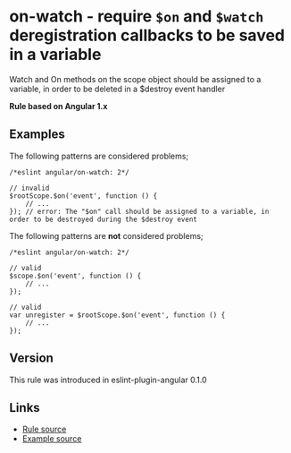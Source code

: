 <!-- WARNING: Generated documentation. Edit docs and examples in the rule and examples file ('rules/on-watch.js', 'examples/on-watch.js'). -->

# on-watch - require `$on` and `$watch` deregistration callbacks to be saved in a variable

Watch and On methods on the scope object should be assigned to a variable, in order to be deleted in a $destroy event handler

**Rule based on Angular 1.x**

## Examples

The following patterns are considered problems;

    /*eslint angular/on-watch: 2*/

    // invalid
    $rootScope.$on('event', function () {
        // ...
    }); // error: The "$on" call should be assigned to a variable, in order to be destroyed during the $destroy event

The following patterns are **not** considered problems;

    /*eslint angular/on-watch: 2*/

    // valid
    $scope.$on('event', function () {
        // ...
    });

    // valid
    var unregister = $rootScope.$on('event', function () {
        // ...
    });

## Version

This rule was introduced in eslint-plugin-angular 0.1.0

## Links

* [Rule source](../rules/on-watch.js)
* [Example source](../examples/on-watch.js)
